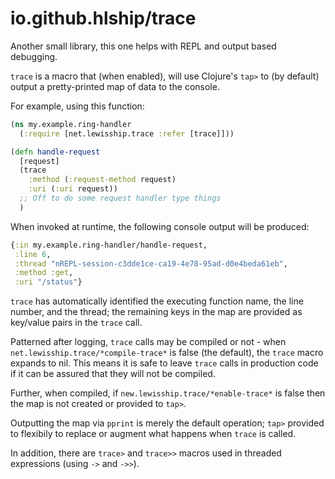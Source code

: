 # io.github.hlship/trace

Another small library, this one helps with REPL and output based debugging.

`trace` is a macro that (when enabled), will use Clojure's `tap>` to (by default) output a pretty-printed map of data to the console.


For example, using this function:

```clojure
(ns my.example.ring-handler
  (:require [net.lewisship.trace :refer [trace]]))

(defn handle-request
  [request]
  (trace
    :method (:request-method request)
    :uri (:uri request))
  ;; Off to do some request handler type things
  )
```

When invoked at runtime, the following console output will be produced:

```clojure
{:in my.example.ring-handler/handle-request,
 :line 6,
 :thread "nREPL-session-c3dde1ce-ca19-4e78-95ad-d0e4beda61eb",
 :method :get,
 :uri "/status"}
```

`trace` has automatically identified the executing function name, the line number, and the thread; the remaining keys
in the map are provided as key/value pairs in the `trace` call.

Patterned after logging, `trace` calls may be compiled or not - when `net.lewisship.trace/*compile-trace*` is false
(the default), the `trace` macro expands to nil.  This means it is safe to leave `trace` calls in production code if
it can be assured that they will not be compiled.

Further, when compiled, if `new.lewisship.trace/*enable-trace*` is false then the map is not created or provided to `tap>`.

Outputting the map via `pprint` is merely the default operation; `tap>` provided to flexibily to replace or augment what
happens when `trace` is called.

In addition, there are `trace>` and `trace>>` macros used in threaded expressions (using `->` and `->>`).

